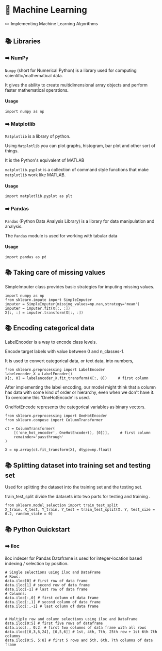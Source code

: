 # :rocket: Machine Learning

:pencil2: Implementing Machine Learning Algorithms


## :books: Libraries

### :arrow_right: NumPy

`Numpy` (short for Numerical Python) is a library used for computing scientific/mathematical data.

It gives the ability to create multidimensional array objects and perform faster mathematical operations.

#### Usage
`import numpy as np`

### :arrow_right: Matplotlib

`Matplotlib` is a library of python.

Using `Matplotlib` you can plot graphs, histogram, bar plot and other sort of things.

It is the Python's equivalent of MATLAB

`matplotlib.pyplot` is a collection of command style functions that make `matplotlib` work like MATLAB.

#### Usage
`import matplotlib.pyplot as plt`

### :arrow_right: Pandas

`Pandas` (Python Data Analysis Library) is a library for data manipulation and analysis.

The `Pandas` module is used for working with tabular data

#### Usage
`import pandas as pd`

## :books: Taking care of missing values

SimpleImputer class provides basic strategies for imputing missing values.


```
import numpy as np
from sklearn.impute import SimpleImputer 
imputer = SimpleImputer(missing_values=np.nan,strategy='mean')
imputer = imputer.fit(X[:, :])
X[:, :] = imputer.transform(X[:, :])
```

## :books: Encoding categorical data

LabelEncoder is a way to encode class levels.

Encode target labels with value between 0 and n_classes-1.

It is used to convert categorical data, or text data, into numbers,

```
from sklearn.preprocessing import LabelEncoder
labelencoder_X = LabelEncoder()
X[:, 0] = labelencoder_X.fit_transform(X[:, 0])     # first column
```

After implementing the label encoding, our model might think that a column has data with some kind of order or hierarchy, even when we don't have it. To overcome this ‘OneHotEncode’ is used.

OneHotEncode represents the categorical variables as binary vectors.

```
from sklearn.preprocessing import OneHotEncoder
from sklearn.compose import ColumnTransformer

ct = ColumnTransformer(
    [('one_hot_encoder', OneHotEncoder(), [0])],     # first column
    remainder='passthrough'                     
)

X = np.array(ct.fit_transform(X), dtype=np.float)
```


## :books: Splitting dataset into training set and testing set

Used for splitting the dataset into the training set and the testing set.

 train_test_split divide the datasets into two parts for testing and training .

```
from sklearn.model_selection import train_test_split
X_train, X_test, Y_train, Y_test = train_test_split(X, Y, test_size = 0.2, random_state = 0)
```

## :books: Python Quickstart

### :arrow_right: iloc

iloc indexer for Pandas Dataframe is used for integer-location based indexing / selection by position.


```
# Single selections using iloc and DataFrame
# Rows:
data.iloc[0] # first row of data frame
data.iloc[1] # second row of data frame
data.iloc[-1] # last row of data frame
# Columns:
data.iloc[:,0] # first column of data frame
data.iloc[:,1] # second column of data frame
data.iloc[:,-1] # last column of data frame
```
```

# Multiple row and column selections using iloc and DataFrame
data.iloc[0:5] # first five rows of dataframe
data.iloc[:, 0:2] # first two columns of data frame with all rows
data.iloc[[0,3,6,24], [0,5,6]] # 1st, 4th, 7th, 25th row + 1st 6th 7th columns
data.iloc[0:5, 5:8] # first 5 rows and 5th, 6th, 7th columns of data frame
```



